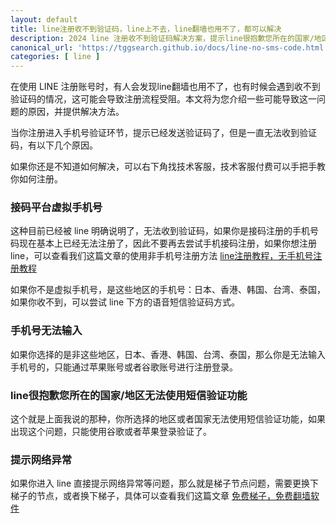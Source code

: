 ```yaml
---
layout: default
title: line注册收不到验证码，line上不去，line翻墙也用不了，都可以解决
description: 2024 line 注册收不到验证码解决方案，提示line很抱歉您所在的国家/地区无法使用短信验证功能，固定电话、以“050”开头的电话号码或虚拟电话号码，无法用于验证是否有其他解决方案呢？轻松的快速的注册 line，如果你遇到此类问题，一并可以解决。
canonical_url: 'https://tggsearch.github.io/docs/line-no-sms-code.html'
categories: [ line ]
---
```

在使用 LINE 注册账号时，有人会发现line翻墙也用不了，也有时候会遇到收不到验证码的情况，这可能会导致注册流程受阻。本文将为您介绍一些可能导致这一问题的原因，并提供解决方法。

当你注册进入手机号验证环节，提示已经发送验证码了，但是一直无法收到验证码，有以下几个原因。

<p class="red-text-word">
如果你还是不知道如何解决，可以右下角找技术客服，技术客服付费可以手把手教你如何注册。
</p>

### 接码平台虚拟手机号
这种目前已经被 line 明确说明了，无法收到验证码，如果你是接码注册的手机号码现在基本上已经无法注册了，因此不要再去尝试手机接码注册，如果你想注册 line，可以查看我们这篇文章的使用非手机号注册方法 [line注册教程，无手机号注册教程](./line-register.html)

如果你不是虚拟手机号，是这些地区的手机号：日本、香港、韩国、台湾、泰国，如果你收不到，可以尝试 line 下方的语音短信验证码方式。

### 手机号无法输入
如果你选择的是非这些地区，日本、香港、韩国、台湾、泰国，那么你是无法输入手机号的，只能通过苹果账号或者谷歌账号进行注册登录。

### line很抱歉您所在的国家/地区无法使用短信验证功能
这个就是上面我说的那种，你所选择的地区或者国家无法使用短信验证功能，如果出现这个问题，只能使用谷歌或者苹果登录验证了。

### 提示网络异常
如果你进入 line 直接提示网络异常等问题，那么就是梯子节点问题，需要更换下梯子的节点，或者换下梯子，具体可以查看我们这篇文章 [免费梯子，免费翻墙软件](./vpn-kl.html)